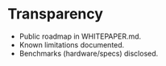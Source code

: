 
# Transparency
- Public roadmap in WHITEPAPER.md.
- Known limitations documented.
- Benchmarks (hardware/specs) disclosed.
